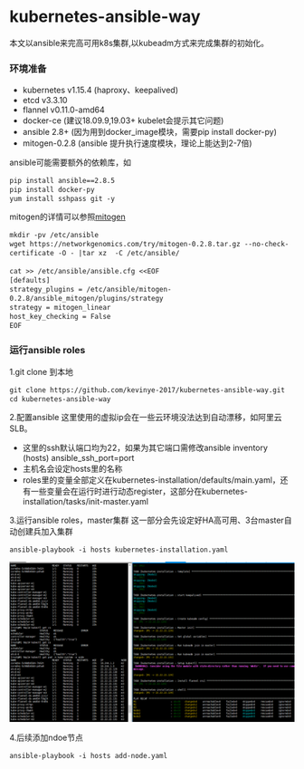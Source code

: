 # kubernetes-ansible-way
本文以ansible来完高可用k8s集群,以kubeadm方式来完成集群的初始化。

### 环境准备

- kubernetes v1.15.4 (haproxy、keepalived)
- etcd v3.3.10
- flannel v0.11.0-amd64
- docker-ce (建议18.09.9,19.03+ kubelet会提示其它问题)
- ansible 2.8+ (因为用到docker_image模块，需要pip install docker-py)
- mitogen-0.2.8 (ansible 提升执行速度模块，理论上能达到2-7倍)

ansible可能需要额外的依赖库，如

```
pip install ansible==2.8.5
pip install docker-py
yum install sshpass git -y
```

mitogen的详情可以参照[mitogen](https://networkgenomics.com/ansible/) 

```
mkdir -pv /etc/ansible
wget https://networkgenomics.com/try/mitogen-0.2.8.tar.gz --no-check-certificate -O - |tar xz  -C /etc/ansible/

cat >> /etc/ansible/ansible.cfg <<EOF
[defaults]
strategy_plugins = /etc/ansible/mitogen-0.2.8/ansible_mitogen/plugins/strategy
strategy = mitogen_linear
host_key_checking = False
EOF
```



### 运行ansible roles

1.git clone 到本地

```
git clone https://github.com/kevinye-2017/kubernetes-ansible-way.git
cd kubernetes-ansible-way
```

2.配置ansible
这里使用的虚拟ip会在一些云环境没法达到自动漂移，如阿里云SLB。

- 这里的ssh默认端口均为22，如果为其它端口需修改ansible inventory (hosts) ansible_ssh_port=port
- 主机名会设定hosts里的名称
- roles里的变量全部定义在kubernetes-installation/defaults/main.yaml，还有一些变量会在运行时进行动态register，这部分在kubernetes-installation/tasks/init-master.yaml

3.运行ansible roles，master集群
这一部分会先设定好HA高可用、3台master自动创建兵加入集群

```
ansible-playbook -i hosts kubernetes-installation.yaml
```

![cluster-info](https://github.com/kevinye-2017/Images-use-for-readme/blob/master/k8s/cluster-info.PNG)

4.后续添加ndoe节点

```
ansible-playbook -i hosts add-node.yaml
```

